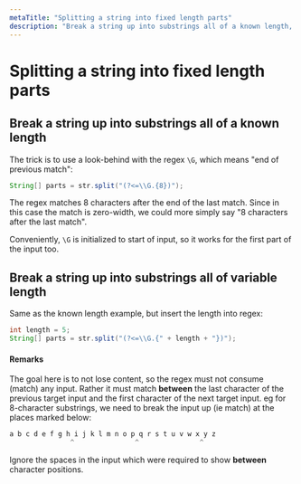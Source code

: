 ```yaml
---
metaTitle: "Splitting a string into fixed length parts"
description: "Break a string up into substrings all of a known length, Break a string up into substrings all of variable length"
---
```


# Splitting a string into fixed length parts



## Break a string up into substrings all of a known length


The trick is to use a look-behind with the regex `\G`, which means "end of previous match":

```java
String[] parts = str.split("(?<=\\G.{8})");

```

The regex matches 8 characters after the end of the last match. Since in this case the match is zero-width, we could more simply say "8 characters after the last match".

Conveniently, `\G` is initialized to start of input, so it works for the first part of the input too.



## Break a string up into substrings all of variable length


Same as the known length example, but insert the length into regex:

```java
int length = 5;
String[] parts = str.split("(?<=\\G.{" + length + "})");

```



#### Remarks


The goal here is to not lose content, so the regex must not consume (match) any input. Rather it must match **between** the last character of the previous target input and the first character of the next target input. eg for 8-character substrings, we need to break the input up (ie match) at the places marked below:

```java
a b c d e f g h i j k l m n o p q r s t u v w x y z
               ^               ^               ^

```

Ignore the spaces in the input which were required to show **between** character positions.


